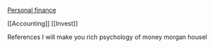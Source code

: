 [Personal finance](https://docs.google.com/document/d/1cUvCJYjjy6v8z07TlcDUVNDekXG-jQFP4-c15IINi60/edit?usp=drivesdk)

[[Accounting]]
[[Invest]]

References
I will make you rich
psychology of money morgan housel